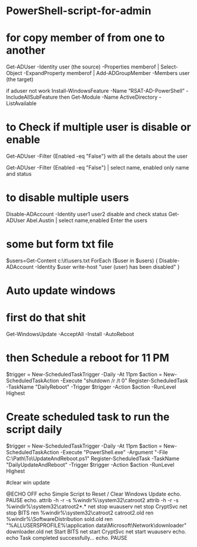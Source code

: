 # PowerShell-script-for-admin

# for copy member of from one to another 
Get-ADUser -Identity user (the source) -Properties memberof | Select-Object -ExpandProperty memberof | Add-ADGroupMember -Members user (the target)

if aduser not work 
Install-WindowsFeature -Name “RSAT-AD-PowerShell” -IncludeAllSubFeature
then 
Get-Module -Name ActiveDirectory -ListAvailable


# to Check if  multiple user is disable or enable 

Get-ADUser -Filter {Enabled -eq "False"} 
with all the details  about the user 

Get-ADUser -Filter {Enabled -eq "False"} | select name, enabled 
only name and status 


# to disable multiple users 

Disable-ADAccount -Identity user1 user2
 disable and check status Get-ADUser Abel.Austin | select name,enabled
 Enter the users 

# some but form txt file 

$users=Get-Content c:\it\users.txt
ForEach ($user in $users)
{
Disable-ADAccount -Identity $user
write-host "user $($user) has been disabled"
}

# Auto update windows 

# first do that shit 
Get-WindowsUpdate -AcceptAll -Install -AutoReboot

# then Schedule a reboot for 11 PM
$trigger = New-ScheduledTaskTrigger -Daily -At 11pm
$action = New-ScheduledTaskAction -Execute "shutdown /r /t 0"
Register-ScheduledTask -TaskName "DailyReboot" -Trigger $trigger -Action $action -RunLevel Highest


# Create scheduled task to run the script daily
$trigger = New-ScheduledTaskTrigger -Daily -At 11pm
$action = New-ScheduledTaskAction -Execute "PowerShell.exe" -Argument "-File C:\Path\To\UpdateAndReboot.ps1"
Register-ScheduledTask -TaskName "DailyUpdateAndReboot" -Trigger $trigger -Action $action -RunLevel Highest

#clear win update 

@ECHO OFF
echo Simple Script to Reset / Clear Windows Update
echo.
PAUSE
echo.
attrib -h -r -s %windir%\system32\catroot2
attrib -h -r -s %windir%\system32\catroot2\*.*
net stop wuauserv
net stop CryptSvc
net stop BITS
ren %windir%\system32\catroot2 catroot2.old
ren %windir%\SoftwareDistribution sold.old
ren "%ALLUSERSPROFILE%\application data\Microsoft\Network\downloader" downloader.old
net Start BITS
net start CryptSvc
net start wuauserv
echo.
echo Task completed successfully...
echo.
PAUSE

